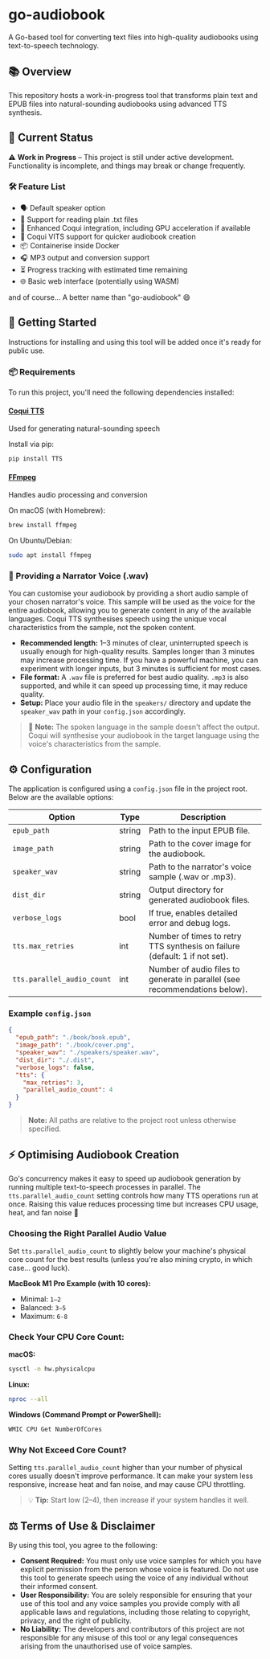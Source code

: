 # go-audiobook

A Go-based tool for converting text files into high-quality audiobooks using text-to-speech technology.

## 📚 Overview

This repository hosts a work-in-progress tool that transforms plain text and EPUB files into natural-sounding audiobooks using advanced TTS synthesis.

## 🚧 Current Status

⚠️ **Work in Progress** – This project is still under active development. Functionality is incomplete, and things may break or change frequently.

### 🛠️ Feature List

- 🗣️ Default speaker option  
- 📄 Support for reading plain .txt files  
- 🚀 Enhanced Coqui integration, including GPU acceleration if available  
- 🧠 Coqui VITS support for quicker audiobook creation   
- 📦 Containerise inside Docker  
- 🎧 MP3 output and conversion support  
- ⏳ Progress tracking with estimated time remaining  
- 🌐 Basic web interface (potentially using WASM)  

and of course... A better name than "go-audiobook" 😄

## 🚀 Getting Started

Instructions for installing and using this tool will be added once it's ready for public use.

### 📦 Requirements

To run this project, you'll need the following dependencies installed:

#### **[Coqui TTS](https://github.com/coqui-ai/TTS)**
Used for generating natural-sounding speech  

Install via pip:

```bash
pip install TTS
```

#### **[FFmpeg](https://github.com/FFmpeg/FFmpeg)**
Handles audio processing and conversion

On macOS (with Homebrew):

```bash
brew install ffmpeg
```

On Ubuntu/Debian:

```bash
sudo apt install ffmpeg
```

### 🎤 Providing a Narrator Voice (.wav)

You can customise your audiobook by providing a short audio sample of your chosen narrator's voice. This sample will be used as the voice for the entire audiobook, allowing you to generate content in any of the available languages. Coqui TTS synthesises speech using the unique vocal characteristics from the sample, not the spoken content.

- **Recommended length:** 1–3 minutes of clear, uninterrupted speech is usually enough for high-quality results. Samples longer than 3 minutes may increase processing time. If you have a powerful machine, you can experiment with longer inputs, but 3 minutes is sufficient for most cases. 
- **File format:** A `.wav` file is preferred for best audio quality. `.mp3` is also supported, and while it can speed up processing time, it may reduce quality.
- **Setup:** Place your audio file in the `speakers/` directory and update the `speaker_wav` path in your `config.json` accordingly.  

> 📝 **Note:** The spoken language in the sample doesn't affect the output. Coqui will synthesise your audiobook in the target language using the voice's characteristics from the sample.

## ⚙️ Configuration

The application is configured using a `config.json` file in the project root. Below are the available options:

| Option                | Type    | Description                                                                 |
|-----------------------|---------|-----------------------------------------------------------------------------|
| `epub_path`           | string  | Path to the input EPUB file.                                                |
| `image_path`          | string  | Path to the cover image for the audiobook.                                  |
| `speaker_wav`         | string  | Path to the narrator's voice sample (.wav or .mp3).                         |
| `dist_dir`            | string  | Output directory for generated audiobook files.                             |
| `verbose_logs`        | bool    | If true, enables detailed error and debug logs.                             |
| `tts.max_retries`     | int     | Number of times to retry TTS synthesis on failure (default: 1 if not set).  |
| `tts.parallel_audio_count`  | int     | Number of audio files to generate in parallel (see recommendations below).  |

### Example `config.json`

```json
{
  "epub_path": "./book/book.epub",
  "image_path": "./book/cover.png",
  "speaker_wav": "./speakers/speaker.wav",
  "dist_dir": "./.dist",
  "verbose_logs": false,
  "tts": {
    "max_retries": 3,
    "parallel_audio_count": 4
  }
}
```

> **Note:** All paths are relative to the project root unless otherwise specified.

## ⚡️ Optimising Audiobook Creation

Go's concurrency makes it easy to speed up audiobook generation by running multiple text-to-speech processes in parallel. The `tts.parallel_audio_count` setting controls how many TTS operations run at once. Raising this value reduces processing time but increases CPU usage, heat, and fan noise 🥵

### Choosing the Right Parallel Audio Value
Set `tts.parallel_audio_count` to slightly below your machine's physical core count for the best results (unless you're also mining crypto, in which case... good luck).

**MacBook M1 Pro Example (with 10 cores):**
  - Minimal: `1–2`
  - Balanced: `3–5`
  - Maximum: `6-8`

### Check Your CPU Core Count:
**macOS:**
```bash
sysctl -n hw.physicalcpu
```
**Linux:**
```bash
nproc --all
```
**Windows (Command Prompt or PowerShell):**
```powershell
WMIC CPU Get NumberOfCores
```

### Why Not Exceed Core Count?
Setting `tts.parallel_audio_count` higher than your number of physical cores usually doesn't improve performance. It can make your system less responsive, increase heat and fan noise, and may cause CPU throttling.

> 💡 **Tip:** Start low (2–4), then increase if your system handles it well.


## ⚖️ Terms of Use & Disclaimer

By using this tool, you agree to the following:

- **Consent Required:** You must only use voice samples for which you have explicit permission from the person whose voice is featured. Do not use this tool to generate speech using the voice of any individual without their informed consent.
- **User Responsibility:** You are solely responsible for ensuring that your use of this tool and any voice samples you provide comply with all applicable laws and regulations, including those relating to copyright, privacy, and the right of publicity.
- **No Liability:** The developers and contributors of this project are not responsible for any misuse of this tool or any legal consequences arising from the unauthorised use of voice samples.

